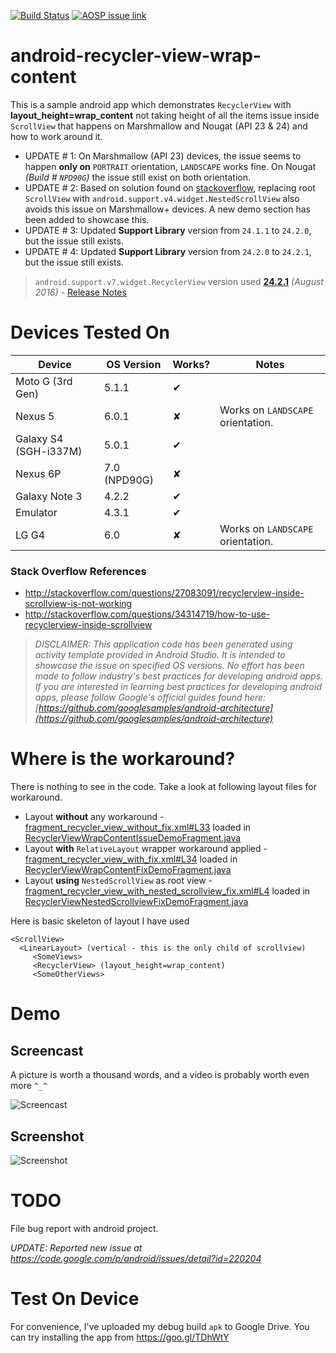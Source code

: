 [![Build Status](https://travis-ci.org/amardeshbd/android-recycler-view-wrap-content.svg)](https://travis-ci.org/amardeshbd/android-recycler-view-wrap-content)  [![AOSP issue link](https://img.shields.io/badge/AOSP%20issue-%23220204-orange.svg)](https://code.google.com/p/android/issues/detail?id=220204)

# android-recycler-view-wrap-content
This is a sample android app which demonstrates `RecyclerView` with **layout_height=wrap_content** not taking height of all the items issue inside `ScrollView` that happens on Marshmallow and Nougat (API 23 &amp; 24) and how to work around it.

 * UPDATE # 1: On Marshmallow (API 23) devices, the issue seems to happen **only on** `PORTRAIT` orientation, `LANDSCAPE` works fine. On Nougat _(Build # `NPD90G`)_ the issue still exist on both orientation.
 * UPDATE # 2: Based on solution found on [stackoverflow](http://stackoverflow.com/questions/27083091/recyclerview-inside-scrollview-is-not-working), replacing root `ScrollView` with `android.support.v4.widget.NestedScrollView` also avoids this issue on Marshmallow+ devices. A new demo section has been added to showcase this.
 * UPDATE # 3: Updated **Support Library** version from `24.1.1` to `24.2.0`, but the issue still exists.
 * UPDATE # 4: Updated **Support Library** version from `24.2.0` to `24.2.1`, but the issue still exists.

> `android.support.v7.widget.RecyclerView` version used **[24.2.1](https://github.com/amardeshbd/android-recycler-view-wrap-content/blob/master/app/build.gradle#L23)** _(August 2016)_  - [Release Notes](https://developer.android.com/topic/libraries/support-library/revisions.html)

# Devices Tested On

| Device        | OS Version    | Works? | Notes|
| ------------- | ------------- |--------| -----|
| Moto G (3rd Gen) | 5.1.1  | ✔ | |
| Nexus 5  | 6.0.1 | ✘ | Works on `LANDSCAPE` orientation. |
| Galaxy S4 (SGH-i337M) | 5.0.1 | ✔ | |
| Nexus 6P | 7.0 (NPD90G) | ✘ | |
| Galaxy Note 3 | 4.2.2 | ✔ | |
| Emulator | 4.3.1 | ✔ | |
| LG G4  | 6.0 | ✘ | Works on `LANDSCAPE` orientation. |

### Stack Overflow References
 * http://stackoverflow.com/questions/27083091/recyclerview-inside-scrollview-is-not-working
 * http://stackoverflow.com/questions/34314719/how-to-use-recyclerview-inside-scrollview

> _DISCLAIMER: This application code has been generated using activity template provided in Android Studio. It is intended to showcase the issue on specified OS versions. No effort has been made to follow industry's best practices for developing android apps. 
If you are interested in learning best practices for developing android apps, please follow Google's official guides found here: [https://github.com/googlesamples/android-architecture](https://github.com/googlesamples/android-architecture)_

# Where is the workaround?

There is nothing to see in the code. Take a look at following layout files for workaround.

 * Layout **without** any workaround - [fragment_recycler_view_without_fix.xml#L33](https://github.com/amardeshbd/android-recycler-view-wrap-content/blob/master/app/src/main/res/layout/fragment_recycler_view_without_fix.xml#L33) loaded in [RecyclerViewWrapContentIssueDemoFragment.java](https://github.com/amardeshbd/android-recycler-view-wrap-content/blob/master/app/src/main/java/info/hossainkhan/recyclerviewdemo/RecyclerViewWrapContentIssueDemoFragment.java#L23)
 * Layout **with** `RelativeLayout` wrapper workaround applied - [fragment_recycler_view_with_fix.xml#L34](https://github.com/amardeshbd/android-recycler-view-wrap-content/blob/master/app/src/main/res/layout/fragment_recycler_view_with_fix.xml#L34) loaded in [RecyclerViewWrapContentFixDemoFragment.java](https://github.com/amardeshbd/android-recycler-view-wrap-content/blob/master/app/src/main/java/info/hossainkhan/recyclerviewdemo/RecyclerViewWrapContentFixDemoFragment.java#L23)
 * Layout **using** `NestedScrollView` as root view - [fragment_recycler_view_with_nested_scrollview_fix.xml#L4](https://github.com/amardeshbd/android-recycler-view-wrap-content/blob/master/app/src/main/res/layout/fragment_recycler_view_with_nested_scrollview_fix.xml#L4) loaded in [RecyclerViewNestedScrollviewFixDemoFragment.java](https://github.com/amardeshbd/android-recycler-view-wrap-content/blob/master/app/src/main/java/info/hossainkhan/recyclerviewdemo/RecyclerViewNestedScrollviewFixDemoFragment.java#L23)

Here is basic skeleton of layout I have used
```
<ScrollView>
  <LinearLayout> (vertical - this is the only child of scrollview)
     <SomeViews>
     <RecyclerView> (layout_height=wrap_content)
     <SomeOtherViews>
```


# Demo

## Screencast
A picture is worth a thousand words, and a video is probably worth even more `^_^`

![Screencast](https://github.com/amardeshbd/android-recycler-view-wrap-content/raw/master/web-resources/RecyclerView-wrap_content-demo-screen-cash.gif)

## Screenshot

![Screenshot](https://raw.githubusercontent.com/amardeshbd/android-recycler-view-wrap-content/master/web-resources/app-drawer-options-screenshot.png)

# TODO
File bug report with android project.

_UPDATE: Reported new issue at https://code.google.com/p/android/issues/detail?id=220204_

# Test On Device
For convenience, I've uploaded my debug build `apk` to Google Drive. You can try installing the app from https://goo.gl/TDhWtY
